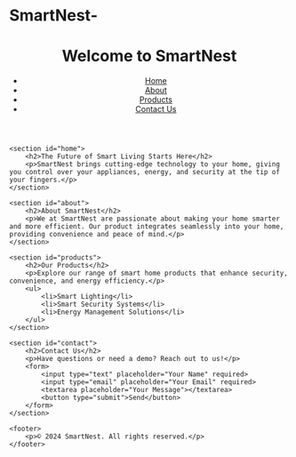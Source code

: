 # SmartNest-
<!DOCTYPE html>
<html lang="en">
<head>
    <meta charset="UTF-8">
    <meta name="viewport" content="width=device-width, initial-scale=1.0">
    <title>SmartNest - The Future of Smart Living</title>
    <link rel="stylesheet" href="styles.css">
</head>
<body>
    <header>
        <h1>Welcome to SmartNest</h1>
        <nav>
            <ul>
                <li><a href="#home">Home</a></li>
                <li><a href="#about">About</a></li>
                <li><a href="#products">Products</a></li>
                <li><a href="#contact">Contact Us</a></li>
            </ul>
        </nav>
    </header>
    
    <section id="home">
        <h2>The Future of Smart Living Starts Here</h2>
        <p>SmartNest brings cutting-edge technology to your home, giving you control over your appliances, energy, and security at the tip of your fingers.</p>
    </section>

    <section id="about">
        <h2>About SmartNest</h2>
        <p>We at SmartNest are passionate about making your home smarter and more efficient. Our product integrates seamlessly into your home, providing convenience and peace of mind.</p>
    </section>

    <section id="products">
        <h2>Our Products</h2>
        <p>Explore our range of smart home products that enhance security, convenience, and energy efficiency.</p>
        <ul>
            <li>Smart Lighting</li>
            <li>Smart Security Systems</li>
            <li>Energy Management Solutions</li>
        </ul>
    </section>

    <section id="contact">
        <h2>Contact Us</h2>
        <p>Have questions or need a demo? Reach out to us!</p>
        <form>
            <input type="text" placeholder="Your Name" required>
            <input type="email" placeholder="Your Email" required>
            <textarea placeholder="Your Message"></textarea>
            <button type="submit">Send</button>
        </form>
    </section>

    <footer>
        <p>© 2024 SmartNest. All rights reserved.</p>
    </footer>
</body>
</html>
